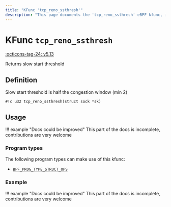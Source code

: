 ```yaml
---
title: "KFunc 'tcp_reno_ssthresh'"
description: "This page documents the 'tcp_reno_ssthresh' eBPF kfunc, including its definition, usage, program types that can use it, and examples."
---
```

# KFunc `tcp_reno_ssthresh`

<!-- [FEATURE_TAG](tcp_reno_ssthresh) -->
[:octicons-tag-24: v5.13](https://github.com/torvalds/linux/commit/e78aea8b2170be1b88c96a4d138422986a737336)
<!-- [/FEATURE_TAG] -->

Returns slow start threshold

## Definition

Slow start threshold is half the congestion window (min 2)

<!-- [KFUNC_DEF] -->
`#!c u32 tcp_reno_ssthresh(struct sock *sk)`
<!-- [/KFUNC_DEF] -->

## Usage

!!! example "Docs could be improved"
    This part of the docs is incomplete, contributions are very welcome

### Program types

The following program types can make use of this kfunc:

<!-- [KFUNC_PROG_REF] -->
- [`BPF_PROG_TYPE_STRUCT_OPS`](../program-type/BPF_PROG_TYPE_STRUCT_OPS.md)
<!-- [/KFUNC_PROG_REF] -->

### Example

!!! example "Docs could be improved"
    This part of the docs is incomplete, contributions are very welcome

